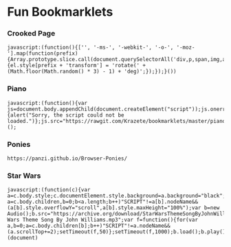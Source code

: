 # Fun Bookmarklets
### Crooked Page
    javascript:(function(){['', '-ms-', '-webkit-', '-o-', '-moz-'].map(function(prefix){Array.prototype.slice.call(document.querySelectorAll('div,p,span,img,a,body')).map(function(el){el.style[prefix + 'transform'] = 'rotate(' + (Math.floor(Math.random() * 3) - 1) + 'deg)';});});}())

### Piano
    javascript:(function(){var js=document.body.appendChild(document.createElement("script"));js.onerror=function(){alert("Sorry, the script could not be loaded.")};js.src="https://rawgit.com/Krazete/bookmarklets/master/piano.js"})();

### Ponies
    https://panzi.github.io/Browser-Ponies/

### Star Wars
    javascript:(function(c){var a=c.body.style;c.documentElement.style.background=a.background="black";a.color="yellow";a.height=a.width="100%";a.position="fixed";a.overflowY="scroll";a.top="-15%";a.webkitTransform=a.MozTransform=a.transform="matrix3d(1,0,0,0,0,1,0,-0.0015,0,0,1,0,0,0,0,1)";for(var a=c.body.children,b=0;b<a.length;b++)"SCRIPT"!=a[b].nodeName&&(a[b].style.overflowY="scroll",a[b].style.maxHeight="100%");var b=new Audio();b.src="https://archive.org/download/StarWarsThemeSongByJohnWilliams/Star Wars Theme Song By John Williams.mp3";var f=function(){for(var a,b=0;a=c.body.children[b];b++)"SCRIPT"!=a.nodeName&&(a.scrollTop+=2);setTimeout(f,50)};setTimeout(f,1000);b.load();b.play()})(document)
